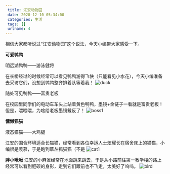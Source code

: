 ```yaml
---
 title: 江安动物园
 date: 2020-12-10 05:34:00
 categories: 生活
 tags: []
 urlname: 4
--- 
```

  相信大家都听说过“江安动物园”这个说法，今天小编带大家感受一下。

  
**可爱鸭鸭**

明远湖鸭鸭——游泳健将

在长桥经过的时候经常可以看见鸭鸭游得飞快（只能看见小水花），今天小编准备去采访它们，没想到鸭鸭整齐排着队等着我！
![duck][1]

随处可见鸭鸭——富贵老板

在校园里同学们的电动车车头上站着黄色鸭鸭，墨镜+金链子一看就是富贵老板！但是，喂喂喂，为啥给老板墨镜戴反了！
![boss1][2]

**慵懒猫猫**

液态猫猫——大鸡腿

江安的围合环境适合长猫猫，经常看到各位幸运人士炫耀长在宿舍床上的猫猫，小编很是羡慕，于是跑到草丛抓猫猫（不是
![cat1][3]


**胖小啾啾**
江安的小麻雀经常在地面跳来跳去，于是从小路前往第一教学楼的路上经常可以看到肥硕的身影，走到它们跟前也不飞走，太美好了呜呜。
![bird][4]


  [1]: https://cdn.jsdelivr.net/gh/etamsylate-pupu/Image-host/blogImg/duck.png
  [2]: https://cdn.jsdelivr.net/gh/etamsylate-pupu/Image-host/blogImg/boss.png
  [3]: https://cdn.jsdelivr.net/gh/etamsylate-pupu/Image-host/blogImg/cat.png
  [4]: https://cdn.jsdelivr.net/gh/etamsylate-pupu/Image-host/blogImg/animals/bird.png